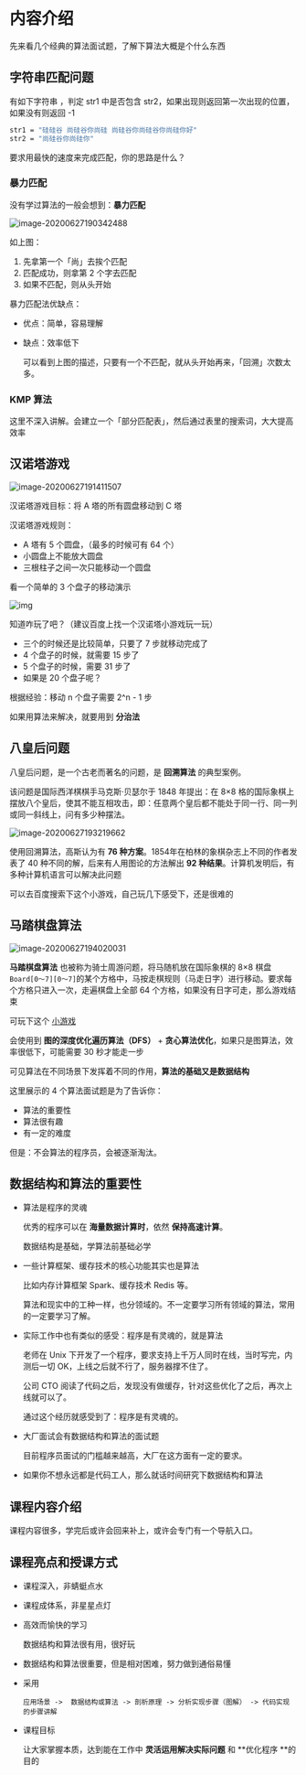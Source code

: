 # 内容介绍

先来看几个经典的算法面试题，了解下算法大概是个什么东西

## 字符串匹配问题

有如下字符串 ，判定 str1 中是否包含 str2，如果出现则返回第一次出现的位置，如果没有则返回 -1

```bash
str1 = "硅硅谷 尚硅谷你尚硅 尚硅谷你尚硅谷你尚硅你好"
str2 = "尚硅谷你尚硅你"
```

要求用最快的速度来完成匹配，你的思路是什么？

### 暴力匹配

没有学过算法的一般会想到：**暴力匹配**

![image-20200627190342488](./assets/image-20200627190342488.png)

如上图：

1. 先拿第一个「尚」去挨个匹配
2. 匹配成功，则拿第 2 个字去匹配
3. 如果不匹配，则从头开始

暴力匹配法优缺点：

- 优点：简单，容易理解

- 缺点：效率低下

  可以看到上图的描述，只要有一个不匹配，就从头开始再来，「回溯」次数太多。

### KMP 算法

这里不深入讲解。会建立一个「部分匹配表」，然后通过表里的搜索词，大大提高效率

## 汉诺塔游戏

![image-20200627191411507](./assets/image-20200627191411507.png)

汉诺塔游戏目标：将 A 塔的所有圆盘移动到 C 塔

汉诺塔游戏规则：

- A 塔有 5 个圆盘，（最多的时候可有 64 个）
- 小圆盘上不能放大圆盘
- 三根柱子之间一次只能移动一个圆盘

看一个简单的 3 个盘子的移动演示

![img](./assets/203947383.gif)

知道咋玩了吧？（建议百度上找一个汉诺塔小游戏玩一玩）

- 三个的时候还是比较简单，只要了 7 步就移动完成了
- 4 个盘子的时候，就需要 15 步了
- 5 个盘子的时候，需要 31 步了
- 如果是 20 个盘子呢？

根据经验：移动 n 个盘子需要 2^n - 1 步

如果用算法来解决，就要用到 **分治法**

## 八皇后问题

八皇后问题，是一个古老而著名的问题，是 **回溯算法** 的典型案例。

该问题是国际西洋棋棋手马克斯·贝瑟尔于 1848 年提出：在 8×8 格的国际象棋上摆放八个皇后，使其不能互相攻击，即：任意两个皇后都不能处于同一行、同一列或同一斜线上，问有多少种摆法。

![image-20200627193219662](./assets/image-20200627193219662.png)

使用回溯算法，高斯认为有 **76 种方案**。1854年在柏林的象棋杂志上不同的作者发表了 40 种不同的解，后来有人用图论的方法解出 **92 种结果**。计算机发明后，有多种计算机语言可以解决此问题

可以去百度搜索下这个小游戏，自己玩几下感受下，还是很难的

## 马踏棋盘算法

![image-20200627194020031](./assets/image-20200627194020031.png)

**马踏棋盘算法** 也被称为骑士周游问题，将马随机放在国际象棋的 8×8 棋盘 `Board[0～7][0～7]`的某个方格中，马按走棋规则（马走日字）进行移动。要求每个方格只进入一次，走遍棋盘上全部 64 个方格，如果没有日字可走，那么游戏结束

可玩下这个 [小游戏](http://www.4399.com/flash/146267_2.htm)

会使用到 **图的深度优化遍历算法（DFS）** + **贪心算法优化**，如果只是图算法，效率很低下，可能需要 30 秒才能走一步

可见算法在不同场景下发挥着不同的作用，**算法的基础又是数据结构**

这里展示的 4 个算法面试题是为了告诉你：

- 算法的重要性
- 算法很有趣
- 有一定的难度

但是：不会算法的程序员，会被逐渐淘汰。

## 数据结构和算法的重要性

- 算法是程序的灵魂

  优秀的程序可以在 **海量数据计算时**，依然 **保持高速计算**。

  数据结构是基础，学算法前基础必学

- 一些计算框架、缓存技术的核心功能其实也是算法

  比如内存计算框架 Spark、缓存技术 Redis 等。

  算法和现实中的工种一样，也分领域的。不一定要学习所有领域的算法，常用的一定要学习了解。

- 实际工作中也有类似的感受：程序是有灵魂的，就是算法

  老师在 Unix 下开发了一个程序，要求支持上千万人同时在线，当时写完，内测后一切 OK，上线之后就不行了，服务器撑不住了。
  
  公司 CTO 阅读了代码之后，发现没有做缓存，针对这些优化了之后，再次上线就可以了。
  
  通过这个经历就感受到了：程序是有灵魂的。
  
- 大厂面试会有数据结构和算法的面试题

  目前程序员面试的门槛越来越高，大厂在这方面有一定的要求。

- 如果你不想永远都是代码工人，那么就话时间研究下数据结构和算法

## 课程内容介绍

课程内容很多，学完后或许会回来补上，或许会专门有一个导航入口。  

## 课程亮点和授课方式

- 课程深入，非蜻蜓点水

- 课程成体系，非星星点灯

- 高效而愉快的学习

  数据结构和算法很有用，很好玩

- 数据结构和算法很重要，但是相对困难，努力做到通俗易懂

- 采用 

  ```
  应用场景 ->  数据结构或算法 -> 剖析原理 -> 分析实现步骤（图解） -> 代码实现 的步骤讲解
  ```

- 课程目标

  让大家掌握本质，达到能在工作中 **灵活运用解决实际问题** 和 **优化程序 **的目的

